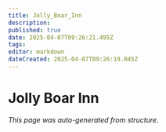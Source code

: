 ```yaml
---
title: Jolly_Boar_Inn
description: 
published: true
date: 2025-04-07T09:26:21.495Z
tags: 
editor: markdown
dateCreated: 2025-04-07T09:26:19.045Z
---
```


# Jolly Boar Inn

*This page was auto-generated from structure.*